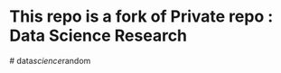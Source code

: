 # This repo is a fork of Private repo : Data Science Research
#   d a t a _ s c i e n c e _ r a n d o m  
 